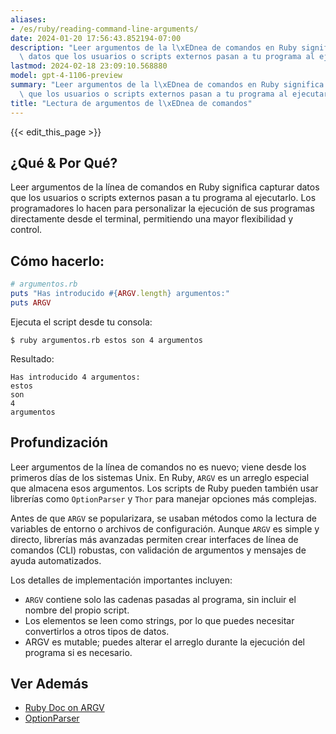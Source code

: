 ```yaml
---
aliases:
- /es/ruby/reading-command-line-arguments/
date: 2024-01-20 17:56:43.852194-07:00
description: "Leer argumentos de la l\xEDnea de comandos en Ruby significa capturar\
  \ datos que los usuarios o scripts externos pasan a tu programa al ejecutarlo. Los\u2026"
lastmod: 2024-02-18 23:09:10.568880
model: gpt-4-1106-preview
summary: "Leer argumentos de la l\xEDnea de comandos en Ruby significa capturar datos\
  \ que los usuarios o scripts externos pasan a tu programa al ejecutarlo. Los\u2026"
title: "Lectura de argumentos de l\xEDnea de comandos"
---
```


{{< edit_this_page >}}

## ¿Qué & Por Qué?
Leer argumentos de la línea de comandos en Ruby significa capturar datos que los usuarios o scripts externos pasan a tu programa al ejecutarlo. Los programadores lo hacen para personalizar la ejecución de sus programas directamente desde el terminal, permitiendo una mayor flexibilidad y control.

## Cómo hacerlo:
```Ruby
# argumentos.rb
puts "Has introducido #{ARGV.length} argumentos:"
puts ARGV
```
Ejecuta el script desde tu consola:
```
$ ruby argumentos.rb estos son 4 argumentos
```

Resultado:
```
Has introducido 4 argumentos:
estos
son
4
argumentos
```

## Profundización
Leer argumentos de la línea de comandos no es nuevo; viene desde los primeros días de los sistemas Unix. En Ruby, `ARGV` es un arreglo especial que almacena esos argumentos. Los scripts de Ruby pueden también usar librerías como `OptionParser` y `Thor` para manejar opciones más complejas.

Antes de que `ARGV` se popularizara, se usaban métodos como la lectura de variables de entorno o archivos de configuración. Aunque `ARGV` es simple y directo, librerías más avanzadas permiten crear interfaces de línea de comandos (CLI) robustas, con validación de argumentos y mensajes de ayuda automatizados.

Los detalles de implementación importantes incluyen:
- `ARGV` contiene solo las cadenas pasadas al programa, sin incluir el nombre del propio script.
- Los elementos se leen como strings, por lo que puedes necesitar convertirlos a otros tipos de datos.
- ARGV es mutable; puedes alterar el arreglo durante la ejecución del programa si es necesario.

## Ver Además
- [Ruby Doc on ARGV](https://ruby-doc.org/core-2.7.0/ARGF.html)
- [OptionParser](https://ruby-doc.org/stdlib-2.6.1/libdoc/optparse/rdoc/OptionParser.html)
